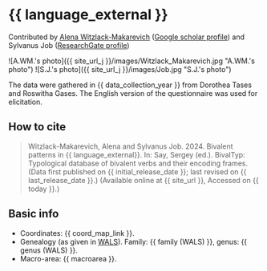 # {{ language_external }}
Contributed by [Alena Witzlack-Makarevich](https://en.linguistics.huji.ac.il/people/alena-witzlack-makarevich) ([Google scholar profile](https://scholar.google.com/citations?user=G9KzTbMAAAAJ&hl=nl)) and Sylvanus Job ([ResearchGate profile](https://www.researchgate.net/profile/Sylvanus-Job-2))

![A.WM.'s photo]({{ site_url_j }}/images/Witzlack_Makarevich.jpg "A.WM.'s photo")
![S.J.'s photo]({{ site_url_j }}/images/Job.jpg "S.J.'s photo")

The data were gathered in {{ data_collection_year }} from Dorothea Tases and Roswitha Gases. The English version of the questionnaire was used for elicitation.

## How to cite
> Witzlack-Makarevich, Alena and Sylvanus Job. 2024. Bivalent patterns in {{ language_external}}. 
> In: Say, Sergey (ed.). BivalTyp: Typological database of bivalent verbs and their encoding frames. 
> (Data first published on {{ initial_release_date }}; 
> last revised on {{ last_release_date }}.) (Available online at {{ site_url }}, 
> Accessed on {{ today }}.)

## Basic info
- Coordinates: {{ coord_map_link }}.
- Genealogy (as given in [WALS](https://wals.info/)). Family: {{ family (WALS) }}, genus: {{ genus (WALS) }}.
- Macro-area: {{ macroarea }}.
